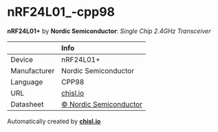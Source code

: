 # nRF24L01_-cpp98

**nRF24L01+** by **Nordic Semiconductor**: *Single Chip 2.4GHz Transceiver*

|              | Info                         |
|:-------------|:-----------------------------|
| Device       | nRF24L01+                        |
| Manufacturer | Nordic Semiconductor |
| Language     | CPP98 |
| URL          | [chisl.io](https://chisl.io/v/nRF24L01+?t=cpp&r=98) |
| Datasheet    | [&copy; Nordic Semiconductor](https://www.nordicsemi.com/eng/content/download/2726/34069/file/nRF24L01P_Product_Specification_1_0.pdf) |

Automatically created by **[chisl.io](https://chisl.io)**

